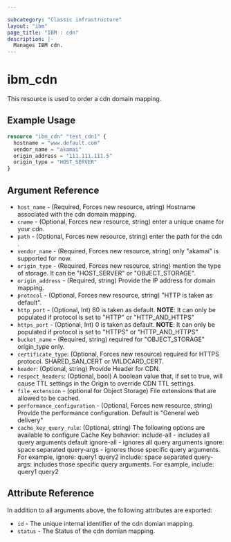 ```yaml
---

subcategory: "Classic infrastructure"
layout: "ibm"
page_title: "IBM : cdn"
description: |-
  Manages IBM cdn.
---
```


# ibm\_cdn

This resource is used to order a cdn domain mapping.

## Example Usage

```terraform
resource "ibm_cdn" "test_cdn1" {
  hostname = "www.default.com"
  vendor_name = "akamai"
  origin_address = "111.111.111.5"
  origin_type = "HOST_SERVER"
}
```

## Argument Reference

* `host_name` - (Required, Forces new resource, string) Hostname associated with the cdn domain mapping.
* `cname` - (Optional, Forces new resource, string) enter a unique cname for your cdn.
* `path` - (Optional, Forces new resource, string) enter the path for the cdn .
* `vendor_name` - (Required, Forces new resource, string) only "akamai" is supported for now.
* `origin_type` - (Required, Forces new resource, string) mention the type of storage. It can be "HOST_SERVER" or "OBJECT_STORAGE".
* `origin_address` - (Required,  string) Provide the IP address for domain mapping.
* `protocol` - (Optional, Forces new resource, string) "HTTP is taken as default".
* `http_port` - (Optional, Int) 80 is taken as default. **NOTE**: It can only be populated if protocol is set to "HTTP" or "HTTP_AND_HTTPS"
* `https_port` - (Optional, Int) 0 is taken as default. **NOTE**: It can only be populated if protocol is set to "HTTPS" or "HTTP_AND_HTTPS"
* `bucket_name` - (Required, string) required for "OBJECT_STORAGE" origin_type only.
* `certificate_type`: (Optional, Forces new resource) required for HTTPS protocol. SHARED_SAN_CERT or WILDCARD_CERT.
* `header`: (Optional, string) Provide Header for CDN.
* `respect_headers`: (Optional, bool) A boolean value that, if set to true, will cause TTL settings in the Origin to override CDN TTL settings.
* `file_extension` - (optional for Object Storage) File extensions that are allowed to be cached.
* `performance_configuration` - (Optional, Forces new resource, string) Provide the performance configuration. Default is "General web delivery"
* `cache_key_query_rule`: (Optional, string) The following options are available to configure Cache Key behavior:
    include-all - includes all query arguments default
    ignore-all - ignores all query arguments
    ignore: space separated query-args - ignores those specific query arguments. For example, ignore: query1 query2
    include: space separated query-args: includes those specific query arguments. For example, include: query1 query2

## Attribute Reference

In addition to all arguments above, the following attributes are exported:

* `id` - The unique internal identifier of the cdn domian mapping.
* `status` - The Status of the cdn domian mapping.